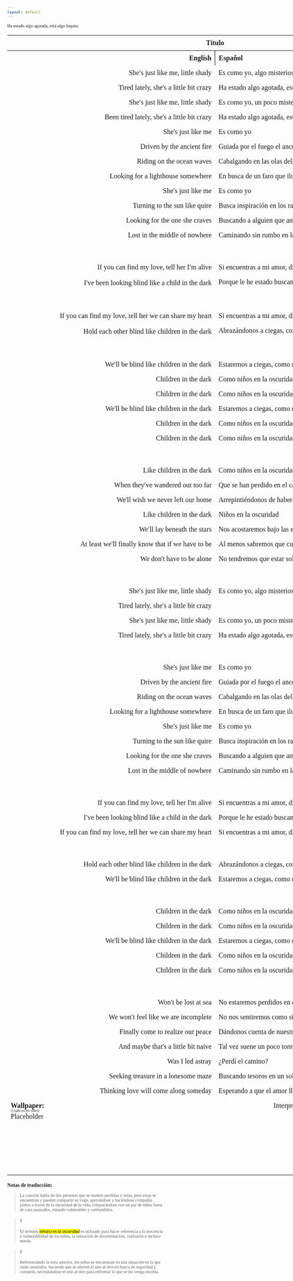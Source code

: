 ```yaml
---
layout: default
---
```

<!-- VARIABLES -->
<script>
    //
    //CANCION
    var cancion = "Tristam - Children in the Dark";
    //
    //WALLPAPER
    var titulo = "Collage hecho por mí";
    var texto = "Aquí";
    var wfuente = "https://files.catbox.moe/899vp6.mp4";
    //
    //PISTAS
    var vocals = "";
    var instrumental = "";
    //
    //VIDEO LOSSELESS
    var videoText = "Catbox"; 
    var videoLink = "";
    //
    //ARTISTA 1
    var artist = "Tristam";
    var tidal = "https://tidal.com/browse/artist/4919619";
    var spotify = "https://open.spotify.com/artist/28Ky95tmlHktB96DBUoB0g";
    var instagram = "https://www.instagram.com/itsmetristam/";
    var twitter = "https://twitter.com/TristamOfficial";
    var soundcloud = "https://soundcloud.com/tristam";
    var website = "https://www.tristam.me/";
    var facebook = "https://www.facebook.com/Theofficialtristam/";
    var youtube = "https://www.youtube.com/c/tristam";
    var reddit  = "https://www.reddit.com/r/Tristam/";
    var discord = "";
    //
    //ARTISTA 2
    var artist2 = "";
    var tidal2 = "";
    var spotify2 = "";
    var instagram2 = "";
    var twitter2 = "";
    var soundcloud2 = "";
    var website2 = "";
    var facebook2 = "";
    var youtube2 = "";
    var discord2 = "";
    //
    //ARTISTA 3
    var artist3 = "";
    var tidal3 = "";
    var spotify3 = "";
    var instagram3 = "";
    var twitter3 = "";
    var soundcloud3 = "";
    var website3 = "";
    var facebook3 = "";
    var youtube3 = "";
    var discord3 = "";
   //
</script>
<!-- ESTILOS -->

<head>
    <style>
        body {
            font-family: "Times New Roman", Times, serif;
            font-size: 62.5%;
            width: 100%;
        }
        table {
            border-collapse: collapse;
            font-size: 1rem;
            width: 120ch;
        }
        th,
        td {
            padding: 8px;
        }
        tr td:first-child {
            text-align: right;
        }
        tr td:nth-child(2) {
            text-align: left;
        }
        .titulo {
            text-align: center;
        }
        .ingles {
            text-align: right;
            width: 50%;
        }
        .espanol {
            text-align: left;
            width: 50%;
        }
        .borde-derecho {
            border-right: 1px solid black;
        }
        .mitad-tamano {
            font-size: 50%;
            display: block;
            margin-top: -2px;
            margin-bottom: 0px;
        }
        .top-align {
            vertical-align: top;
        }
        .align-left {
            text-align: left;
        }
        .mid-align {
            vertical-align: middle;
        }
        .tab {
            display: inline-block;
            margin-left: 1.5rem;
        }
    </style>
</head>
<!-- CUERPO CON LA TABLA -->

<body>
    <table>
        <tr>
            <th colspan="4" class="titulo">Título</th>
        </tr>
        <tr>
            <th colspan="2" class="ingles borde-derecho">English</th>
            <th colspan="2" class="espanol">Español</th>
        </tr>
        <!-- INICIAR AQUI LA LETRA <td colspan="2"> -->
        <tr><td colspan="2">She′s just like me, little shady</td><td colspan="2">Es como yo, algo misteriosa</td></tr><tr><td colspan="2">Tired lately, she's a little bit crazy</td><td colspan="2">Ha estado algo agotada, está algo loquita</td></tr><tr><td colspan="2">She′s just like me, little shady</td><td colspan="2">Es como yo, un poco misteriosa</td></tr><tr><td colspan="2">Been tired lately, she's a little bit crazy</td><td colspan="2">Ha estado algo agotada, está algo loquita</td></tr><tr><td colspan="2">She's just like me</td><td colspan="2">Es como yo</td></tr><tr><td colspan="2">Driven by the ancient fire</td><td colspan="2">Guiada por el fuego el ancestral</td></tr><tr><td colspan="2">Riding on the ocean waves</td><td colspan="2">Cabalgando en las olas del océano</td></tr><tr><td colspan="2">Looking for a lighthouse somewhere</td><td colspan="2">En busca de un faro que ilumine el horizonte</td></tr><tr><td colspan="2">She′s just like me</td><td colspan="2">Es como yo</td></tr><tr><td colspan="2">Turning to the sun like quire</td><td colspan="2">Busca inspiración en los rayos de sol</td></tr><tr><td colspan="2">Looking for the one she craves</td><td colspan="2">Buscando a alguien que amar</td></tr><tr><td colspan="2">Lost in the middle of nowhere</td><td colspan="2">Caminando sin rumbo en la nada</td></tr><tr><td colspan="2">ㅤ</td><td colspan="2">ㅤ</td></tr><tr><td colspan="2">If you can find my love, tell her I′m alive</td><td colspan="2">Si encuentras a mi amor, dile que estoy aquí</td></tr><tr><td colspan="2">I've been looking blind like a child in the dark</td><td colspan="2">Porque le he estado buscando a ciegas, como un niño en la oscuridad<sub><a href="#1"><strong>[1]</strong></a></sub></td></tr><tr><td colspan="2">ㅤ</td><td colspan="2">ㅤ</td></tr><tr><td colspan="2">If you can find my love, tell her we can share my heart</td><td colspan="2">Si encuentras a mi amor, dile que podemos compartir mi corazón</td></tr><tr><td colspan="2">Hold each other blind like children in the dark</td><td colspan="2">Abrazándonos a ciegas, como niños en la oscuridad<sub><a href="#2"><strong>[2]</strong></a></sub></td></tr><tr><td colspan="2">ㅤ</td><td colspan="2">ㅤ</td></tr><tr><td colspan="2">We′ll be blind like children in the dark</td><td colspan="2">Estaremos a ciegas, como niños en la oscuridad</td></tr><tr><td colspan="2">Children in the dark</td><td colspan="2">Como niños en la oscuridad</td></tr><tr><td colspan="2">Children in the dark</td><td colspan="2">Como niños en la oscuridad</td></tr><tr><td colspan="2">We'll be blind like children in the dark</td><td colspan="2">Estaremos a ciegas, como niños en la oscuridad</td></tr><tr><td colspan="2">Children in the dark</td><td colspan="2">Como niños en la oscuridad</td></tr><tr><td colspan="2">Children in the dark</td><td colspan="2">Como niños en la oscuridad</td></tr><tr><td colspan="2">ㅤ</td><td colspan="2">ㅤ</td></tr><tr><td colspan="2">Like children in the dark</td><td colspan="2">Como niños en la oscuridad</td></tr><tr><td colspan="2">When they′ve wandered out too far</td><td colspan="2">Que se han perdido en el camino</td></tr><tr><td colspan="2">We'll wish we never left our home</td><td colspan="2">Arrepintiéndonos de haber dejado nuestro hogar</td></tr><tr><td colspan="2">Like children in the dark</td><td colspan="2">Niños en la oscuridad</td></tr><tr><td colspan="2">We′ll lay beneath the stars</td><td colspan="2">Nos acostaremos bajo las estrellas</td></tr><tr><td colspan="2">At least we'll finally know that if we have to be</td><td colspan="2">Al menos sabremos que cuál sea nuestro destino</td></tr><tr><td colspan="2">We don't have to be alone</td><td colspan="2">No tendremos que estar solos</td></tr><tr><td colspan="2">ㅤ</td><td colspan="2">ㅤ</td></tr><tr><td colspan="2">She′s just like me, little shady</td><td colspan="2">Es como yo, algo misteriosa</td></tr><tr><td colspan="2">Tired lately, she′s a little bit crazy</td><tdcolspan="2">Ha estado algo agotada, está algo loquita</td></tr><tr><td colspan="2">She's just like me, little shady</td><td colspan="2">Es como yo, un poco misteriosa</td></tr><tr><td colspan="2">Tired lately, she′s a little bit crazy</td><td colspan="2">Ha estado algo agotada, está algo loquita</td></tr><tr><td colspan="2">ㅤ</td><td colspan="2"></td></tr><tr><td colspan="2">She's just like me</td><td colspan="2">Es como yo</td></tr><tr><td colspan="2">Driven by the ancient fire</td><td colspan="2">Guiada por el fuego el ancestral</td></tr><tr><td colspan="2">Riding on the ocean waves</td><td colspan="2">Cabalgando en las olas del océano</td></tr><tr><td colspan="2">Looking for a lighthouse somewhere</td><td colspan="2">En busca de un faro que ilumine el horizonte</td></tr><tr><td colspan="2">She′s just like me</td><td colspan="2">Es como yo</td></tr><tr><td colspan="2">Turning to the sun like quire</td><td colspan="2">Busca inspiración en los rayos de sol</td></tr><tr><td colspan="2">Looking for the one she craves</td><td colspan="2">Buscando a alguien que amar</td></tr><tr><td colspan="2">Lost in the middle of nowhere</td><td colspan="2">Caminando sin rumbo en la nada</td></tr><tr><td colspan="2">ㅤ</td><td colspan="2">ㅤ</td></tr><tr><td colspan="2">If you can find my love, tell her I'm alive</td><td colspan="2">Si encuentras a mi amor, dile que estoy aquí</td></tr><tr><td colspan="2">I′ve been looking blind like a child in the dark</td><td colspan="2">Porque le he estado buscando a ciegas, como un niño en la oscuridad</td></tr><tr><td colspan="2">If you can find my love, tell her we can share my heart</td><td colspan="2">Si encuentras a mi amor, dile que podemos compartir mi corazón</td></tr><tr><td colspan="2">ㅤ</td><td colspan="2">ㅤ</td></tr><tr><td colspan="2">Hold each other blind like children in the dark</td><td colspan="2">Abrazándonos a ciegas, como niños en la oscuridad</td></tr><tr><td colspan="2">We'll be blind like children in the dark</td><td colspan="2">Estaremos a ciegas, como niños en la oscuridad</td></tr><tr><td colspan="2">ㅤ</td><td colspan="2">ㅤ</td></tr><tr><td colspan="2">Children in the dark</td><td colspan="2">Como niños en la oscuridad</td></tr><tr><td colspan="2">Children in the dark</td><td colspan="2">Como niños en la oscuridad</td></tr><tr><td colspan="2">We'll be blind like children in the dark</td><td colspan="2">Estaremos a ciegas, como niños en la oscuridad</td></tr><tr><td colspan="2">Children in the dark</td><td colspan="2">Como niños en la oscuridad</td></tr><tr><td colspan="2">Children in the dark</td><td colspan="2">Como niños en la oscuridad</td></tr><tr><td colspan="2">ㅤ</td><td colspan="2">ㅤ</td></tr><tr><td colspan="2">Won′t be lost at sea</td><td colspan="2">No estaremos perdidos en el mar</td></tr><tr><td colspan="2">We won′t feel like we are incomplete</td><td colspan="2">No nos sentiremos como si estuviésemos incompletos</td></tr><tr><td colspan="2">Finally come to realize our peace</td><td colspan="2">Dándonos cuenta de nuestra paz finalmente</td></tr><tr><td colspan="2">And maybe that's a little bit naive</td><td colspan="2">Tal vez suene un poco tonto</td></tr><tr><td colspan="2">Was I led astray</td><td colspan="2">¿Perdí el camino?</td></tr><tr><td colspan="2">Seeking treasure in a lonesome maze</td><td colspan="2">Buscando tesoros en un solitario laberinto</td></tr><tr><td colspan="2">Thinking love will come along someday</td><td colspan="2">Esperando a que el amor llegue algún día</td></tr>
        <!-- FINAL DE LA LETRA <td colspan="2"> -->
        <tr>
            <td class="top-align align-left" style="text-align: left;"><span id="spanWallpaper"><b>Wallpaper:</b><span class="mitad-tamano">(Usado
                        en mi
                        video)</span><span id="FuenteW1">Placeholder</span></span>
            </td>
            <td class="top-align" style="text-align: left;"><span id="UrlsArtista1"></span></td>
            <td class="top-align" style="text-align: right;">Interpretación por: <b>Argel H</b><br>Redes:<br><a
                    href="https://linktr.ee/iamargelh" target="_blank">linktr.ee/iamargelh</a></td>
            <td class="top-align align-left"><img src="https://i.imgur.com/RQLfOkU.gif" width="80ch"><br><img src="https://i.imgur.com/itGKYxj.png" width="80ch" style="box-shadow: inset 0 0 0 1000px rgb(0, 0, 0);"></td>
        </tr>
    </table>
    <!-- INFIERNO DE LOS SCIRPT -->
    <script>
        var tituloc = document.querySelector(".titulo");
        tituloc.textContent = cancion;
        tituloc.style.textAlign = "center";
        document.title = "(ArgelH-Subs) " + cancion;
        var fuenteW1 = document.getElementById("FuenteW1");
        fuenteW1.innerHTML = titulo + ": ";
        var enlace = document.createElement("a");
        var link = document.querySelector("link[rel~='icon']");
        link = document.createElement("link");
        link.rel = "icon";
        document.head.appendChild(link);
        link.href = "https://i.imgur.com/yDkaBI1.png";
        if (wfuente) {
            enlace.href = wfuente;
            enlace.target = "_blank";
        }
        enlace.textContent = texto;
        enlace.style.fontStyle = "italic";
        fuenteW1.appendChild(enlace);
        if (vocals || instrumental) {
            var spanWallpaper = document.getElementById("spanWallpaper");
            spanWallpaper.appendChild(document.createElement("br"));
            var audiosSpan = document.createElement("span");
            audiosSpan.innerHTML = "<strong>Audios:</strong>";
            spanWallpaper.parentNode.insertBefore(audiosSpan, spanWallpaper.nextSibling);
            var extractedText = document.createElement("span");
            extractedText.textContent = "(Extraídos de la canción)";
            extractedText.style.fontSize = "50%";
            extractedText.style.display = "block";
            extractedText.style.marginTop = "-2px";
            extractedText.style.marginBottom = "0px";
            audiosSpan.appendChild(extractedText);
            if (vocals) {
                var vocalsLink = document.createElement("a");
                vocalsLink.href = vocals;
                vocalsLink.target = "_blank";
                vocalsLink.textContent = "Acapella";
                audiosSpan.appendChild(vocalsLink);
                audiosSpan.appendChild(document.createElement("br"));
            }
            if (instrumental) {
                var instrumentalLink = document.createElement("a");
                instrumentalLink.href = instrumental;
                instrumentalLink.target = "_blank";
                instrumentalLink.textContent = "Instrumental";
                audiosSpan.appendChild(instrumentalLink);
            }
        }
    </script>
    <script>
        var celdaUrlsArtista1 = document.getElementById("UrlsArtista1");
        var artistName = document.createElement("strong");
        artistName.textContent = artist + ":";
        celdaUrlsArtista1.appendChild(artistName);
        celdaUrlsArtista1.appendChild(document.createElement("br")); // AÑADE UN SALTO DE LINEA DESPUES DEL ARTISTA
        if (tidal) {
            var enlaceTidal = document.createElement("a");
            enlaceTidal.href = tidal;
            enlaceTidal.target = "_blank";
            enlaceTidal.textContent = "Tidal";
            celdaUrlsArtista1.appendChild(enlaceTidal);
            celdaUrlsArtista1.appendChild(document.createElement("br"));
        }
        if (spotify) {
            var UrlsArtista1potify = document.createElement("a");
            UrlsArtista1potify.href = spotify;
            UrlsArtista1potify.target = "_blank";
            UrlsArtista1potify.textContent = "Spotify";
            celdaUrlsArtista1.appendChild(UrlsArtista1potify);
            celdaUrlsArtista1.appendChild(document.createElement("br"));
        }
        if (soundcloud) {
            var UrlsArtista1oundCloud = document.createElement("a");
            UrlsArtista1oundCloud.href = soundcloud;
            UrlsArtista1oundCloud.target = "_blank";
            UrlsArtista1oundCloud.textContent = "SoundCloud";
            celdaUrlsArtista1.appendChild(UrlsArtista1oundCloud);
            celdaUrlsArtista1.appendChild(document.createElement("br"));
        }
        if (youtube) {
            var enlaceYouTube = document.createElement("a");
            enlaceYouTube.href = youtube;
            enlaceYouTube.target = "_blank";
            enlaceYouTube.textContent = "YouTube";
            celdaUrlsArtista1.appendChild(enlaceYouTube);
            celdaUrlsArtista1.appendChild(document.createElement("br"));
        }
        if (website) {
            var enlaceWebsite = document.createElement("a");
            enlaceWebsite.href = website;
            enlaceWebsite.target = "_blank";
            enlaceWebsite.textContent = "Website";
            celdaUrlsArtista1.appendChild(enlaceWebsite);
            celdaUrlsArtista1.appendChild(document.createElement("br"));
        }
        if (discord) {
            var enlacereddit = document.createElement("a");
            enlacereddit.href = reddit;
            enlacereddit.target = "_blank";
            enlacereddit.textContent = "Reddit";
            celdaUrlsArtista1.appendChild(enlacereddit);
            celdaUrlsArtista1.appendChild(document.createElement("br"));
        }
        if (discord) {
            var enlacediscord = document.createElement("a");
            enlacediscord.href = discord;
            enlacediscord.target = "_blank";
            enlacediscord.textContent = "Discord";
            celdaUrlsArtista1.appendChild(enlacediscord);
            celdaUrlsArtista1.appendChild(document.createElement("br"));
        }
        if (instagram) {
            var enlaceInstagram = document.createElement("a");
            enlaceInstagram.href = instagram;
            enlaceInstagram.target = "_blank";
            enlaceInstagram.textContent = "Instagram";
            celdaUrlsArtista1.appendChild(enlaceInstagram);
            celdaUrlsArtista1.appendChild(document.createElement("br"));
        }
        if (facebook) {
            var enlaceFacebook = document.createElement("a");
            enlaceFacebook.href = facebook;
            enlaceFacebook.target = "_blank";
            enlaceFacebook.textContent = "Facebook";
            celdaUrlsArtista1.appendChild(enlaceFacebook);
            celdaUrlsArtista1.appendChild(document.createElement("br"));
        }
        if (twitter) {
            var enlacetwitter = document.createElement("a");
            enlacetwitter.href = twitter;
            enlacetwitter.target = "_blank";
            enlacetwitter.textContent = "Twitter";
            celdaUrlsArtista1.appendChild(enlacetwitter);
        }
    </script>
    <script>
        if (artist2) {
            var celdaUrlsArtista1 = document.getElementById("UrlsArtista1");
            celdaUrlsArtista1.appendChild(document.createElement("br"));
            celdaUrlsArtista1.appendChild(document.createElement("br"));
            var celdaUrlsArtista2 = document.createElement("span");
            celdaUrlsArtista2.id = "UrlsArtista2";
            celdaUrlsArtista1.parentNode.insertBefore(celdaUrlsArtista2, celdaUrlsArtista1.nextSibling);
            var artistName2 = document.createElement("strong");
            artistName2.textContent = artist2 + ":";
            celdaUrlsArtista2.appendChild(artistName2);
            celdaUrlsArtista2.appendChild(document.createElement("br"));
            if (tidal2) {
                var enlaceTidal = document.createElement("a");
                enlaceTidal.href = tidal2;
                enlaceTidal.target = "_blank";
                enlaceTidal.textContent = "Tidal";
                celdaUrlsArtista2.appendChild(enlaceTidal);
                celdaUrlsArtista2.appendChild(document.createElement("br"));
            }
            if (spotify2) {
                var UrlsArtista1potify = document.createElement("a");
                UrlsArtista1potify.href = spotify2;
                UrlsArtista1potify.target = "_blank";
                UrlsArtista1potify.textContent = "Spotify";
                celdaUrlsArtista2.appendChild(UrlsArtista1potify);
                celdaUrlsArtista2.appendChild(document.createElement("br"));
            }
            if (soundcloud2) {
                var UrlsArtista1oundCloud = document.createElement("a");
                UrlsArtista1oundCloud.href = soundcloud2;
                UrlsArtista1oundCloud.target = "_blank";
                UrlsArtista1oundCloud.textContent = "SoundCloud";
                celdaUrlsArtista2.appendChild(UrlsArtista1oundCloud);
                celdaUrlsArtista2.appendChild(document.createElement("br"));
            }
            if (youtube2) {
                var enlaceYouTube = document.createElement("a");
                enlaceYouTube.href = youtube2;
                enlaceYouTube.target = "_blank";
                enlaceYouTube.textContent = "YouTube";
                celdaUrlsArtista2.appendChild(enlaceYouTube);
                celdaUrlsArtista2.appendChild(document.createElement("br"));
            }
            if (website2) {
                var enlaceWebsite = document.createElement("a");
                enlaceWebsite.href = website;
                enlaceWebsite.target = "_blank";
                enlaceWebsite.textContent = "Website";
                celdaUrlsArtista2.appendChild(enlaceWebsite);
                celdaUrlsArtista2.appendChild(document.createElement("br"));
            }
            if (discord2) {
                var enlacediscord = document.createElement("a");
                enlacediscord.href = discord2;
                enlacediscord.target = "_blank";
                enlacediscord.textContent = "Discord";
                celdaUrlsArtista2.appendChild(enlacediscord);
                celdaUrlsArtista2.appendChild(document.createElement("br"));
            }
            if (instagram) {
                var enlaceInstagram = document.createElement("a");
                enlaceInstagram.href = instagram;
                enlaceInstagram.target = "_blank";
                enlaceInstagram.textContent = "Instagram";
                celdaUrlsArtista2.appendChild(enlaceInstagram);
                celdaUrlsArtista2.appendChild(document.createElement("br"));
            }
            if (facebook2) {
                var enlaceFacebook = document.createElement("a");
                enlaceFacebook.href = facebook2;
                enlaceFacebook.target = "_blank";
                enlaceFacebook.textContent = "Facebook";
                celdaUrlsArtista2.appendChild(enlaceFacebook);
                celdaUrlsArtista2.appendChild(document.createElement("br"));
            }
            if (twitter2) {
                var enlacetwitter = document.createElement("a");
                enlacetwitter.href = twitter2;
                enlacetwitter.target = "_blank";
                enlacetwitter.textContent = "Twitter";
                celdaUrlsArtista2.appendChild(enlacetwitter);
            }
        }
    </script>
    <script>
        if (artist3) {
            var celdaUrlsArtista2 = document.getElementById("UrlsArtista2");
            celdaUrlsArtista2.appendChild(document.createElement("br"));
            celdaUrlsArtista2.appendChild(document.createElement("br"));
            var celdaUrlsArtista3 = document.createElement("span");
            celdaUrlsArtista3.id = "UrlsArtista3";
            celdaUrlsArtista2.parentNode.insertBefore(celdaUrlsArtista3, celdaUrlsArtista2.nextSibling);
            var artistName3 = document.createElement("strong");
            artistName3.textContent = artist3 + ":";
            celdaUrlsArtista3.appendChild(artistName3);
            celdaUrlsArtista3.appendChild(document.createElement("br"));
            if (tidal3) {
                var enlaceTidal = document.createElement("a");
                enlaceTidal.href = tidal3;
                enlaceTidal.target = "_blank";
                enlaceTidal.textContent = "Tidal";
                celdaUrlsArtista3.appendChild(enlaceTidal);
                celdaUrlsArtista3.appendChild(document.createElement("br"));
            }
            if (spotify3) {
                var UrlsArtista1potify = document.createElement("a");
                UrlsArtista1potify.href = spotify3;
                UrlsArtista1potify.target = "_blank";
                UrlsArtista1potify.textContent = "Spotify";
                celdaUrlsArtista3.appendChild(UrlsArtista1potify);
                celdaUrlsArtista3.appendChild(document.createElement("br"));
            }
            if (soundcloud3) {
                var UrlsArtista1oundCloud = document.createElement("a");
                UrlsArtista1oundCloud.href = soundcloud;
                UrlsArtista1oundCloud.target = "_blank";
                UrlsArtista1oundCloud.textContent = "SoundCloud";
                celdaUrlsArtista3.appendChild(UrlsArtista1oundCloud);
                celdaUrlsArtista3.appendChild(document.createElement("br"));
            }
            if (youtube) {
                var enlaceYouTube = document.createElement("a");
                enlaceYouTube.href = youtube;
                enlaceYouTube.target = "_blank";
                enlaceYouTube.textContent = "YouTube";
                celdaUrlsArtista3.appendChild(enlaceYouTube);
                celdaUrlsArtista3.appendChild(document.createElement("br"));
            }
            if (website3) {
                var enlaceWebsite = document.createElement("a");
                enlaceWebsite.href = website3;
                enlaceWebsite.target = "_blank";
                enlaceWebsite.textContent = "Website";
                celdaUrlsArtista3.appendChild(enlaceWebsite);
                celdaUrlsArtista3.appendChild(document.createElement("br"));
            }
            if (discord3) {
                var enlacediscord = document.createElement("a");
                enlacediscord.href = discord3;
                enlacediscord.target = "_blank";
                enlacediscord.textContent = "Discord";
                celdaUrlsArtista3.appendChild(enlacediscord);
                celdaUrlsArtista3.appendChild(document.createElement("br"));
            }
            if (instagram3) {
                var enlaceInstagram = document.createElement("a");
                enlaceInstagram.href = instagram3;
                enlaceInstagram.target = "_blank";
                enlaceInstagram.textContent = "Instagram";
                celdaUrlsArtista3.appendChild(enlaceInstagram);
                celdaUrlsArtista3.appendChild(document.createElement("br"));
            }
            if (facebook3) {
                var enlaceFacebook = document.createElement("a");
                enlaceFacebook.href = facebook3;
                enlaceFacebook.target = "_blank";
                enlaceFacebook.textContent = "Facebook";
                celdaUrlsArtista3.appendChild(enlaceFacebook);
                celdaUrlsArtista3.appendChild(document.createElement("br"));
            }
            if (twitter3) {
                var enlacetwitter = document.createElement("a");
                enlacetwitter.href = twitter3;
                enlacetwitter.target = "_blank";
                enlacetwitter.textContent = "Twitter";
                celdaUrlsArtista3.appendChild(enlacetwitter);
            }
        }
    </script>
    <script>
        if (videoLink) {
            var audiosSpan = document.querySelector("#spanWallpaper + span");
            if (!audiosSpan) {
                audiosSpan = document.querySelector("#spanWallpaper");
            }
            var br = document.createElement("br");
            audiosSpan.parentNode.insertBefore(br, audiosSpan.nextSibling);
            var videoSpan = document.createElement("span");
            videoSpan.innerHTML = "<strong>Video Con Mejor Calidad:</strong>";
            br.parentNode.insertBefore(videoSpan, br.nextSibling);
            videoSpan.appendChild(document.createElement("br"));
            var videoLinkElement = document.createElement("a");
            videoLinkElement.href = videoLink;
            videoLinkElement.target = "_blank";
            videoLinkElement.textContent = videoText;
            videoSpan.appendChild(videoLinkElement);
        }
    </script>
</body>

### Notas de traducción:
>La canción habla de dos personas que se sienten perdidas y solas, pero estas se encuentran y pueden compartir su viaje, apoyándose y haciéndose compañía juntos a través de la oscuridad de la vida, comparándose con un par de niños fuera de casa asustados, estando vulnerables y confundidos.

> #### 1
> El termino <mark><em>niño(s) en la oscuridad</em></mark> es utilizado para hacer referencia a la inocencia y vulnerabilidad de los niños, la sensación de desorientación, confusión e incluso miedo.

> #### 2
> Referenciando la nota anterior, los niños se encuentran en una situación en la que están asustados, haciendo que se aferren el uno al otro en busca de seguridad y consuelo, necesitándose el uno al otro para enfrentar lo que se les venga encima.